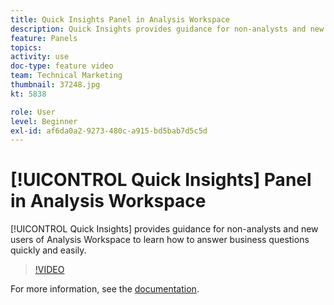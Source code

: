 ```yaml
---
title: Quick Insights Panel in Analysis Workspace
description: Quick Insights provides guidance for non-analysts and new users of Analysis Workspace to learn how to answer business questions quickly and easily.
feature: Panels
topics: 
activity: use
doc-type: feature video
team: Technical Marketing
thumbnail: 37248.jpg
kt: 5838

role: User
level: Beginner
exl-id: af6da0a2-9273-480c-a915-bd5bab7d5c5d
---
```

# [!UICONTROL Quick Insights] Panel in Analysis Workspace

[!UICONTROL Quick Insights] provides guidance for non-analysts and new users of Analysis Workspace to learn how to answer business questions quickly and easily.

>[!VIDEO](https://video.tv.adobe.com/v/37248/?quality=12&learn=on)

For more information, see the [documentation](https://docs.adobe.com/content/help/en/analytics/analyze/analysis-workspace/panels/quickinsight.html).
